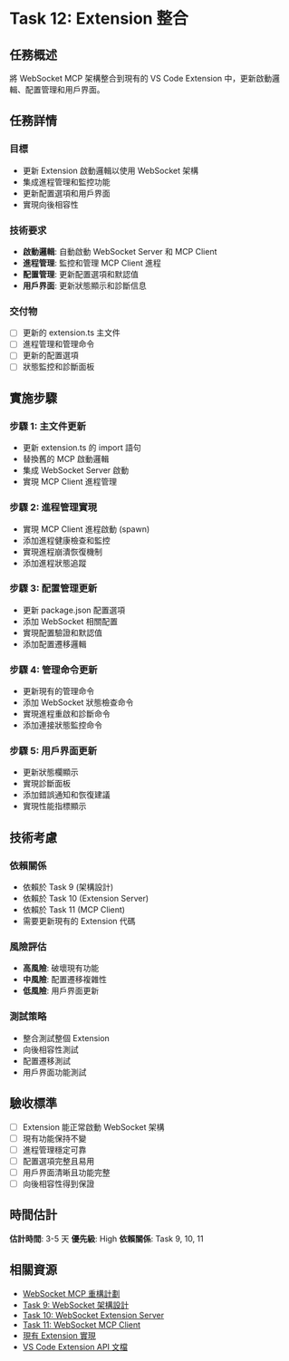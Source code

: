 # Task 12: Extension 整合

## 任務概述

將 WebSocket MCP 架構整合到現有的 VS Code Extension 中，更新啟動邏輯、配置管理和用戶界面。

## 任務詳情

### 目標
- 更新 Extension 啟動邏輯以使用 WebSocket 架構
- 集成進程管理和監控功能
- 更新配置選項和用戶界面
- 實現向後相容性

### 技術要求
- **啟動邏輯**: 自動啟動 WebSocket Server 和 MCP Client
- **進程管理**: 監控和管理 MCP Client 進程
- **配置管理**: 更新配置選項和默認值
- **用戶界面**: 更新狀態顯示和診斷信息

### 交付物
- [ ] 更新的 extension.ts 主文件
- [ ] 進程管理和管理命令
- [ ] 更新的配置選項
- [ ] 狀態監控和診斷面板

## 實施步驟

### 步驟 1: 主文件更新
- 更新 extension.ts 的 import 語句
- 替換舊的 MCP 啟動邏輯
- 集成 WebSocket Server 啟動
- 實現 MCP Client 進程管理

### 步驟 2: 進程管理實現
- 實現 MCP Client 進程啟動 (spawn)
- 添加進程健康檢查和監控
- 實現進程崩潰恢復機制
- 添加進程狀態追蹤

### 步驟 3: 配置管理更新
- 更新 package.json 配置選項
- 添加 WebSocket 相關配置
- 實現配置驗證和默認值
- 添加配置遷移邏輯

### 步驟 4: 管理命令更新
- 更新現有的管理命令
- 添加 WebSocket 狀態檢查命令
- 實現進程重啟和診斷命令
- 添加連接狀態監控命令

### 步驟 5: 用戶界面更新
- 更新狀態欄顯示
- 實現診斷面板
- 添加錯誤通知和恢復建議
- 實現性能指標顯示

## 技術考慮

### 依賴關係
- 依賴於 Task 9 (架構設計)
- 依賴於 Task 10 (Extension Server)
- 依賴於 Task 11 (MCP Client)
- 需要更新現有的 Extension 代碼

### 風險評估
- **高風險**: 破壞現有功能
- **中風險**: 配置遷移複雜性
- **低風險**: 用戶界面更新

### 測試策略
- 整合測試整個 Extension
- 向後相容性測試
- 配置遷移測試
- 用戶界面功能測試

## 驗收標準

- [ ] Extension 能正常啟動 WebSocket 架構
- [ ] 現有功能保持不變
- [ ] 進程管理穩定可靠
- [ ] 配置選項完整且易用
- [ ] 用戶界面清晰且功能完整
- [ ] 向後相容性得到保證

## 時間估計

**估計時間**: 3-5 天
**優先級**: High
**依賴關係**: Task 9, 10, 11

## 相關資源

- [WebSocket MCP 重構計劃](../plans/features/websocket-mcp-refactor-plan.md)
- [Task 9: WebSocket 架構設計](./task9_websocket_architecture_design.md)
- [Task 10: WebSocket Extension Server](./task10_websocket_extension_server.md)
- [Task 11: WebSocket MCP Client](./task11_websocket_mcp_client.md)
- [現有 Extension 實現](../src/extension.ts)
- [VS Code Extension API 文檔](https://code.visualstudio.com/api)
